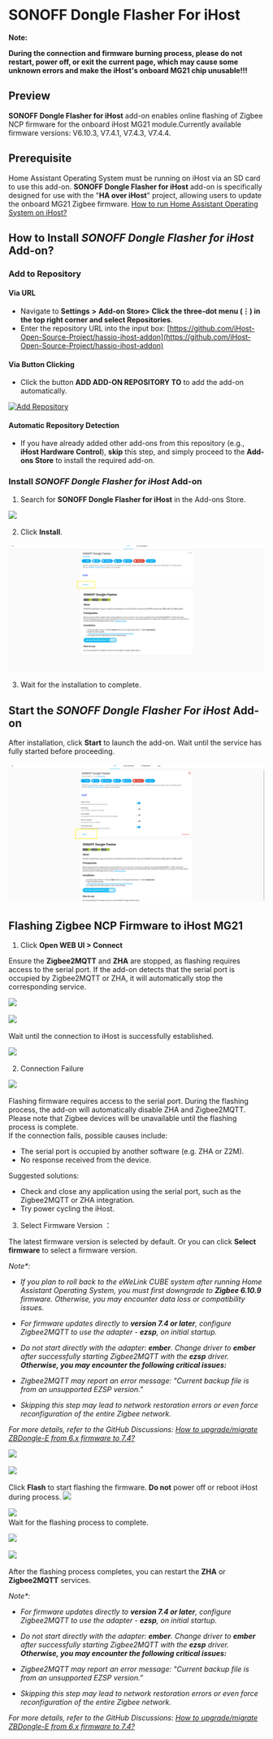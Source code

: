 # SONOFF Dongle Flasher For iHost

**Note:**

**During the connection and firmware burning process, please do not restart, power off, or exit the current page, which may cause some unknown errors and make the iHost's onboard MG21 chip unusable!!!**

## Preview

**SONOFF Dongle Flasher for iHost** add-on enables online flashing of Zigbee NCP firmware for the onboard iHost MG21 module.Currently available firmware versions: V6.10.3, V7.4.1, V7.4.3, V7.4.4.

## Prerequisite

Home Assistant Operating System must be running on iHost via an SD card to use this add-on. **SONOFF Dongle Flasher for iHost** add-on is specifically designed for use with the "**HA over iHost**" project, allowing users to update the onboard MG21 Zigbee firmware. [How to run Home Assistant Operating System on iHost?](https://github.com/iHost-Open-Source-Project/ha-operating-system?tab=readme-ov-file#readme)

## How to Install _SONOFF Dongle Flasher for iHost_ Add-on?

### Add to Repository

#### Via URL

- Navigate to **Settings** **>** **Add-on Store>** **Click the three-dot menu (⋮) in the top right corner and select Repositories**.
- Enter the repository URL into the input box: [https://github.com/iHost-Open-Source-Project/hassio-ihost-addon](https://github.com/iHost-Open-Source-Project/hassio-ihost-addon)

#### Via Button Clicking

- Click the button **ADD ADD-ON REPOSITORY TO** to add the add-on automatically.

[![Add Repository](https://my.home-assistant.io/badges/supervisor_add_addon_repository.svg)](https://my.home-assistant.io/redirect/supervisor_add_addon_repository/?repository_url=https%3A%2F%2Fgithub.com%2FiHost-Open-Source-Project%2Fhassio-ihost-addon)

#### Automatic Repository Detection

- If you have already added other add-ons from this repository (e.g., **iHost Hardware Control**), **skip** this step, and simply proceed to the **Add-ons Store** to install the required add-on.

### Install _SONOFF Dongle Flasher for iHost_ Add-on

1. Search for **SONOFF Dongle Flasher for iHost** in the Add-ons Store.

![](https://raw.githubusercontent.com/iHost-Open-Source-Project/hassio-ihost-addon/master/hassio-ihost-sonoff-dongle-flasher/images/find_addon.png)

2. Click **Install**.

![](https://raw.githubusercontent.com/iHost-Open-Source-Project/hassio-ihost-addon/master/hassio-ihost-sonoff-dongle-flasher/images/install_button.png)

3. Wait for the installation to complete.

## Start the _SONOFF Dongle Flasher For iHost_ Add-on

After installation, click **Start** to launch the add-on. Wait until the service has fully started before proceeding.

![](https://raw.githubusercontent.com/iHost-Open-Source-Project/hassio-ihost-addon/master/hassio-ihost-sonoff-dongle-flasher/images/start_button.png)

## Flashing Zigbee NCP Firmware to iHost MG21

1. Click **Open WEB UI > Connect**

Ensure the **Zigbee2MQTT** and **ZHA** are stopped, as flashing requires access to the serial port. If the add-on detects that the serial port is occupied by Zigbee2MQTT or ZHA, it will automatically stop the corresponding service.

![](https://raw.githubusercontent.com/iHost-Open-Source-Project/hassio-ihost-addon/master/hassio-ihost-sonoff-dongle-flasher/images/open_web_ui.png)

![](https://raw.githubusercontent.com/iHost-Open-Source-Project/hassio-ihost-addon/master/hassio-ihost-sonoff-dongle-flasher/images/connect.png)

Wait until the connection to iHost is successfully established.

![](https://raw.githubusercontent.com/iHost-Open-Source-Project/hassio-ihost-addon/master/hassio-ihost-sonoff-dongle-flasher/images/connect_loading.png)

2. Connection Failure

![](https://raw.githubusercontent.com/iHost-Open-Source-Project/hassio-ihost-addon/master/hassio-ihost-sonoff-dongle-flasher/images/connect_failed.png)

Flashing firmware requires access to the serial port. During the flashing process, the add-on will automatically disable ZHA and Zigbee2MQTT. Please note that Zigbee devices will be unavailable until the flashing process is complete.  
If the connection fails, possible causes include:

- The serial port is occupied by another software (e.g. ZHA or Z2M).
- No response received from the device.

Suggested solutions:

- Check and close any application using the serial port, such as the Zigbee2MQTT or ZHA integration.
- Try power cycling the iHost.

3. Select Firmware Version ：

The latest firmware version is selected by default. Or you can click **Select firmware** to select a firmware version.

_Note\*:_

- _If you plan to roll back to the eWeLink CUBE system after running Home Assistant Operating System, you must first downgrade to **Zigbee 6.10.9** firmware. Otherwise, you may encounter data loss or compatibility issues._
- _For firmware updates directly to **version 7.4 or later**, configure Zigbee2MQTT to use the adapter - **ezsp**, on initial startup._
- _Do not start directly with the adapter: **ember**. Change driver to **ember** after successfully starting Zigbee2MQTT with the **ezsp** driver. **Otherwise, you may encounter the following critical issues:**_

- _Zigbee2MQTT may report an error message:_
  _"Current backup file is from an unsupported EZSP version."_
- _Skipping this step may lead to network restoration errors or even force reconfiguration of the entire Zigbee network._

_For more details, refer to the GitHub Discussions:_ [_How to upgrade/migrate ZBDongle-E from 6.x firmware to 7.4?_](https://github.com/Koenkk/zigbee2mqtt/discussions/22919)

![](https://raw.githubusercontent.com/iHost-Open-Source-Project/hassio-ihost-addon/master/hassio-ihost-sonoff-dongle-flasher/images/change_firmware.png)

![](https://raw.githubusercontent.com/iHost-Open-Source-Project/hassio-ihost-addon/master/hassio-ihost-sonoff-dongle-flasher/images/apply_image.png)

Click **Flash** to start flashing the firmware.
**Do not** power off or reboot iHost during process.
![](https://raw.githubusercontent.com/iHost-Open-Source-Project/hassio-ihost-addon/master/hassio-ihost-sonoff-dongle-flasher/images/flash_addon.png)

![](https://raw.githubusercontent.com/iHost-Open-Source-Project/hassio-ihost-addon/master/hassio-ihost-sonoff-dongle-flasher/images/continue_flash.png)  
Wait for the flashing process to complete.

![](https://raw.githubusercontent.com/iHost-Open-Source-Project/hassio-ihost-addon/master/hassio-ihost-sonoff-dongle-flasher/images/flashing.png)

![](https://raw.githubusercontent.com/iHost-Open-Source-Project/hassio-ihost-addon/master/hassio-ihost-sonoff-dongle-flasher/images/flash_hint.png)

After the flashing process completes, you can restart the **ZHA** or **Zigbee2MQTT** services.

_Note\*:_

- _For firmware updates directly to **version 7.4 or later**, configure Zigbee2MQTT to use the adapter - **ezsp**, on initial startup._
- _Do not start directly with the adapter: **ember**. Change driver to **ember** after successfully starting Zigbee2MQTT with the **ezsp** driver. **Otherwise, you may encounter the following critical issues:**_

- _Zigbee2MQTT may report an error message:_
   _"Current backup file is from an unsupported EZSP version."_
- _Skipping this step may lead to network restoration errors or even force reconfiguration of the entire Zigbee network._

_For more details, refer to the GitHub Discussions:_ [_How to upgrade/migrate ZBDongle-E from 6.x firmware to 7.4?_](https://github.com/Koenkk/zigbee2mqtt/discussions/22919)

